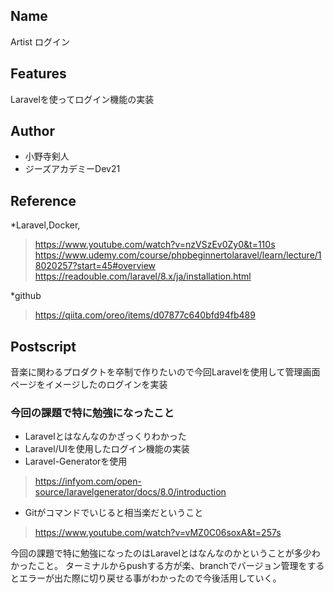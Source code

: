 ## Name
Artist ログイン

## Features
Laravelを使ってログイン機能の実装

## Author
* 小野寺剣人
* ジーズアカデミーDev21
 
## Reference
*Laravel,Docker,
>https://www.youtube.com/watch?v=nzVSzEv0Zy0&t=110s
>https://www.udemy.com/course/phpbeginnertolaravel/learn/lecture/18020257?start=45#overview
>https://readouble.com/laravel/8.x/ja/installation.html

*github
>https://qiita.com/oreo/items/d07877c640bfd94fb489


## Postscript
音楽に関わるプロダクトを卒制で作りたいので今回Laravelを使用して管理画面ページをイメージしたのログインを実装

### 今回の課題で特に勉強になったこと
* Laravelとはなんなのかざっくりわかった
* Laravel/UIを使用したログイン機能の実装
* Laravel-Generatorを使用
>https://infyom.com/open-source/laravelgenerator/docs/8.0/introduction
* Gitがコマンドでいじると相当楽だということ
>https://www.youtube.com/watch?v=vMZ0C06soxA&t=257s

今回の課題で特に勉強になったのはLaravelとはなんなのかということが多少わかったこと。
ターミナルからpushする方が楽、branchでバージョン管理をするとエラーが出た際に切り戻せる事がわかったので今後活用していく。
